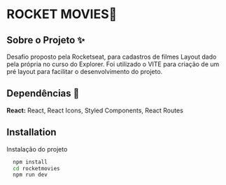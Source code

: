 # ROCKET MOVIES🚀

## Sobre o Projeto ✨
Desafio proposto pela Rocketseat, para cadastros de filmes
Layout dado pela própria no curso do Explorer.
Foi utilizado o VITE para criação de um pré layout para facilitar o desenvolvimento do projeto.


## Dependências 🔧

**React:** React, React Icons, Styled Components, React Routes



## Installation

Instalação do projeto

```bash
  npm install
  cd rocketmovies
  npm run dev
```

